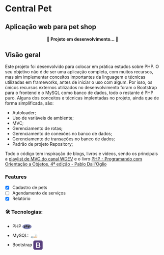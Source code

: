 # Central Pet
## Aplicação web para pet shop

<h4 align="center"> 
	🚧  Projeto em desenvolvimento...  🚧
</h4>

## Visão geral
Este projeto foi desenvolvido para colocar em prática estudos sobre PHP. O seu objetivo não é de ser uma aplicação completa, com muitos recursos, mas sim implementar conceitos importantes da linguagem e técnicas utilizadas em frameworks, antes de iniciar o uso com algum.
Por isso, os únicos recursos externos utilizados no desenvolvimento foram o Bootstrap para o frontend e o MySQL como banco de dados, todo o restante é PHP puro.
Alguns dos conceitos e técnicas implentadas no projeto, ainda que de forma simplificada, são:
- Autoloader;
- Uso de variáveis de ambiente;
- MVC;
- Gerenciamento de rotas;
- Gerenciamento de conexões no banco de dados;
- Gerenciamento de transações no banco de dados;
- Padrão de projeto Repository;

Todo o código tem inspiração de blogs, livros e videos, sendo os principais a [playlist de MVC do canal WDEV](https://www.youtube.com/playlist?list=PL_zkXQGHYosGQwNkMMdhRZgm4GjspTnXs) e o livro [PHP - Programando com Orientação a Objetos, 4ª edição - Pablo Dall'Oglio](https://www.amazon.com.br/Php-Programando-com-Orienta%C3%A7%C3%A3o-Objetos/dp/8575226916)

### Features

- [x] Cadastro de pets
- [ ] Agendamento de serviços
- [x] Relatório

### 🛠 Tecnologias:
- PHP <img align="center" height="30" src="https://raw.githubusercontent.com/github/explore/ccc16358ac4530c6a69b1b80c7223cd2744dea83/topics/php/php.png">
  &nbsp;&nbsp;&nbsp;&nbsp;&nbsp;&nbsp;&nbsp;&nbsp;&nbsp;&nbsp;&nbsp;&nbsp;&nbsp;
- MySQL: <img align="center" height="30" src="https://raw.githubusercontent.com/github/explore/80688e429a7d4ef2fca1e82350fe8e3517d3494d/topics/mysql/mysql.png">
&nbsp;&nbsp;&nbsp;&nbsp;&nbsp;&nbsp;&nbsp;&nbsp;&nbsp;&nbsp;&nbsp;&nbsp;&nbsp;
- Bootstrap <img align="center" height="30" src="https://raw.githubusercontent.com/github/explore/80688e429a7d4ef2fca1e82350fe8e3517d3494d/topics/bootstrap/bootstrap.png">